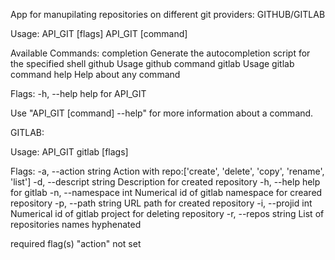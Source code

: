 App for manupilating repositories on different git providers:
        GITHUB/GITLAB

Usage:
  API_GIT [flags]
  API_GIT [command]

Available Commands:
  completion  Generate the autocompletion script for the specified shell
  github      Usage github command
  gitlab      Usage gitlab command
  help        Help about any command

Flags:
  -h, --help   help for API_GIT

Use "API_GIT [command] --help" for more information about a command.

GITLAB:

Usage:
  API_GIT gitlab [flags]

Flags:
  -a, --action string     Action with repo:['create', 'delete', 'copy', 'rename', 'list']
  -d, --descript string   Description for created repository
  -h, --help              help for gitlab
  -n, --namespace int     Numerical id of gitlab namespace for creared repository
  -p, --path string       URL path for created repository
  -i, --projid int        Numerical id of gitlab project for deleting repository
  -r, --repos string      List of repositories names hyphenated

required flag(s) "action" not set
